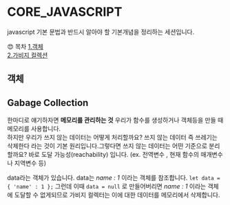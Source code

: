 # CORE_JAVASCRIPT
javascript 기본 문법과 반드시 알아야 할 기본개념을 정리하는 세션입니다.  

&#128525;   목차
[1.객체](#객체)  
[2.가비지 컬렉션](#gabage-collection)

## 객체

## Gabage Collection
한마디로 얘기하자면 **메모리를 관리하는 것** 우리가 함수를 생성하거나 객체등을 만들 때 메모리를 사용합니다. <br> 하지만 우리가 쓰지 않는 데이터는 어떻게 처리할까요?
쓰지 않는 데이터 즉 쓰레기는 삭제한다 라는 것이 기본 원리입니다.그렇다면 쓰지 않는 데이터는 어떤 기준으로 분리할까요?
바로 도달 가능성(reachability) 입니다. (ex. 전역변수 , 현재 함수의 매개변수나 지역변수 등)


data라는 객체가 있습니다. data는 *name : 1* 이라는 객체를 참조합니다. 
`
let data = { 'name' : 1 };
`
그런데 이때  `data = null` 로 만들어버리면  *name : 1* 이라는 객체에 도달할 수 없게되므로 가비지 컬렉터는 이에 대한 데이터를 메모리에서 삭제합니다.
